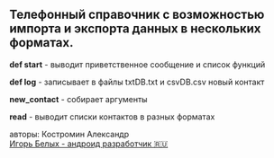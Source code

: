 
 
 ## Телефонный справочник с возможностью импорта и экспорта данных в нескольких форматах.
 
**def start** - выводит приветственное сообщение и список функций

**def log** - записывает в файлы txtDB.txt и csvDB.csv новый контакт

**new_contact** - собирает аргументы

**read** - выводит списки контактов в разных форматах




авторы: 
Костромин Александр <br>
<a href="https://github.com/mvrlrd" target="_blank">Игорь Белых - андроид разработчик 🇷🇺</a> 

